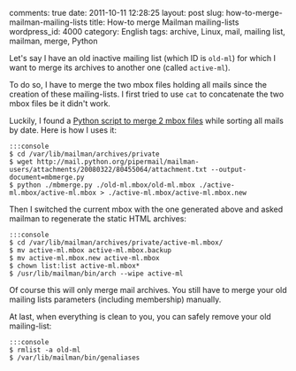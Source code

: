 comments: true
date: 2011-10-11 12:28:25
layout: post
slug: how-to-merge-mailman-mailing-lists
title: How-to merge Mailman mailing-lists
wordpress_id: 4000
category: English
tags: archive, Linux, mail, mailing list, mailman, merge, Python

Let's say I have an old inactive mailing list (which ID is `old-ml`) for which I want to merge its archives to another one (called `active-ml`).

To do so, I have to merge the two mbox files holding all mails since the creation of these mailing-lists. I first tried to use `cat` to concatenate the two mbox files be it didn't work.

Luckily, I found a [Python script to merge 2 mbox files](http://mail.python.org/pipermail/mailman-users/2008-March/060937.html) while sorting all mails by date. Here is how I uses it:

    
    :::console
    $ cd /var/lib/mailman/archives/private
    $ wget http://mail.python.org/pipermail/mailman-users/attachments/20080322/80455064/attachment.txt --output-document=mbmerge.py
    $ python ./mbmerge.py ./old-ml.mbox/old-ml.mbox ./active-ml.mbox/active-ml.mbox > ./active-ml.mbox/active-ml.mbox.new
    



Then I switched the current mbox with the one generated above and asked mailman to regenerate the static HTML archives:

    
    :::console
    $ cd /var/lib/mailman/archives/private/active-ml.mbox/
    $ mv active-ml.mbox active-ml.mbox.backup
    $ mv active-ml.mbox.new active-ml.mbox
    $ chown list:list active-ml.mbox*
    $ /usr/lib/mailman/bin/arch --wipe active-ml
    



Of course this will only merge mail archives. You still have to merge your old mailing lists parameters (including membership) manually.

At last, when everything is clean to you, you can safely remove your old mailing-list:

    
    :::console
    $ rmlist -a old-ml
    $ /var/lib/mailman/bin/genaliases
    
